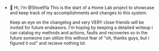 - 👋 Hi, I’m @Shoe91a
  This is the start of a Home Lab project to showcase and keep track of my accomplishments and changes to this system.

  Keep an eye on the changelog and very VERY close friends will be invited for future endeavors.
  I'm hoping by keeping a detailed writeup i can catalog my methods and actions, faults and recoveries so in the future someone can utilize this
  without fear of "oh, thanks guys, but i figured it out" and recieve nothing lol.
